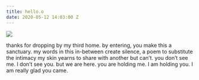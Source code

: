 ```yaml
---
title: hello.o
date: 2020-05-12 14:03:00 Z
---
```


<img src="/uploads/czyka-wdwy-1.jpg"/>

thanks for dropping by my third home.
by entering, you make this a sanctuary.
my words in this in-between create silence,
a poem to substitute the intimacy
my skin yearns to share with another but can’t.
you don’t see me. I don’t see you. but we are here.
you are holding me. I am holding you.
I am really glad you came.